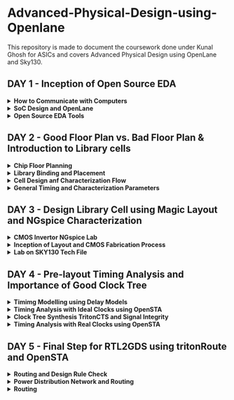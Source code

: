 # Advanced-Physical-Design-using-Openlane
This repository is made to document the coursework done under Kunal Ghosh for ASICs and covers Advanced Physical Design using OpenLane and Sky130.

## DAY 1 - Inception of Open Source EDA

<details>
  <summary><strong>How to Communicate with Computers</strong></summary>
  Under this course, we will be looking into and learning how to design a chip, and a brief introduction to what is IPs and Macros.
  
  ![Screenshot from 2023-09-09 13-31-07](https://github.com/Shant1R/Advanced-Physical-Design-using-Openlane/assets/59409568/3e66eeb4-4133-4d36-8deb-2e4557ffb99d)

The image represents a package namely *QFN-48 Quad NO-leads*. The stucture is known as a package. It has a various i/p o/p ports with jtag to program it and various extensions as per need. It is important to note IPs and Marcos are different. Marcos are pure digital logic implementations, whereas IPs have some sort of intelligence in their functioning and generation. The IPs are provided by the foundry in operation and manufacture, and they provide some interface files that helps to communicate with the IPs. 

***Introduction to RISC-V***

RISC-V is an open-source instruction set architecture (ISA) for computer processors. An instruction set architecture defines the set of instructions that a processor can execute and the organization and behaviour of those instructions. RISC-V is unique in that any single company or organization does not own it. and it is freely available for anyone to use, modify, and implement without the need for licensing fees or proprietary restrictions.

![risc1](https://github.com/Shant1R/RISC-V/assets/59409568/a9782f60-fa86-454a-af08-6a7d56a4c4e2)
 
 - Application software (apps) and hardware are linked by 'system software'.There are various layers of **system software**. This includes major components like Compiler and Assembler.
 - The compiler compiles high-level codes like C and C++ to Instructions(eg: the codes inside .exe files) that can be read by the Assembler.
 - The Assembler converts it into binary codes which the machine can understand. The instructions act as an interface between the high-level language and the machine language.
 - The converted binary is then given to an RTL snippet that understands the instruction. This is done by a Hardware Description Language (HDL).
 - This is basically called RTL implementation and a netlist is being generated. with this, a physical design implementation of the design is generated.

The RISC-V has been designed to support extensive customization and specialization which can be extended  with  one  or  more  optional  instruction-set  extensions,  but  the  base  integer instructions cannot be redefine. The different instructions included in RISC-V are listed below.

1. Pseudo instructions - For e.g- mv,li,ret etc
2. Base integer instruction (RV64I, RV32I)-For e.g-lui,addi etc
3. Multiply extension (RV64M) -For e.g- mulw,divw etc
4. Single and double floating point instruction (RV64F, RV64D) -For e.g- flw,fadd etc
5. Application binary instruction 
6. Memory allocation and stack pointer
  
</details>

<details>
<summary><strong>SoC Design and OpenLane</strong></summary>

Under this section, we will look into the requirements and components of open source digital design of SoC - System on Chip for Application specific Integrated circuits.
  
  ![Screenshot from 2023-09-09 14-20-03](https://github.com/Shant1R/Advanced-Physical-Design-using-Openlane/assets/59409568/705c36e0-b84f-49c8-878a-c7fd8a2494b9)

The necesaary components are Resistor Transistor Logic Intellectual Property (RTL IPs), Electronic Design Automation (EDA) Tools and Process Design Kit (PDK) data, as shown in the image above. Now, we look into the open source tools and platforms that provide us with the various necessary tools. Initials days, most of the tools were under proprietary tools, but with the growth of the community and other benefactors, it became possible for the existance and maintainence of the open-source platforms.  

- *Opensource RTL Designs*: github, librecores, opencores
- *Opensource EDA tools*: QFlow, OpenROAD, OpenLANE
- *Opensource PDK data*: Google Skywater130 PDK

![Screenshot from 2023-09-09 14-20-33](https://github.com/Shant1R/Advanced-Physical-Design-using-Openlane/assets/59409568/74d7c9ab-e268-4336-9f83-9316f7d2e8e0)

Now, that we know the tools required, we will look into a ***simlplied flow from RTL code to GDSII*** and look into the steps involed in the deisgn.
  
![Screenshot from 2023-09-10 11-17-31](https://github.com/Shant1R/Advanced-Physical-Design-using-Openlane/assets/59409568/152f3807-db53-4cd1-9012-8a26b3679b1d)

We wil briefy go over the various steps and processes.

- *Synthesis*: RTL Converted to gate level netlist using standard cell libraries (SCL). An RTL design is created for a design specification using HDLs like Verilog or VHDL, or it can be created using high-level synthesis tools like SystemC, MATLAB HDL Coder etc.

- *Floor & Power Planning*: Planning of silicon area to ensure robust power distribution and has three stages
  - *Chip floor planning* : the chip is partitiones between different system building blocks and the IO ports are positioned.
  - *Macro fLoor planning* : the pin locations, dimensnions and rows are defined. 
  - *Power Planning* : the power network are connected to reduce the resistance and EM issues.

- *Placement*: Placing cells on floorplan rows aligned with sites
  - *Global Placement*: for optimal position of cells
  - *Detailed Placement*: for legal positions

- *Routing*: The routing stage involves determining the physical interconnections between standard cells, including metal layers and wires. OpenLane uses tools like TritonRoute to create a routed design that adheres to design rule constraints.

- *Signoff*: After placement and routing, OpenLane performs detailed design rule checking (DRC) and final verification to ensure the layout complies with fabrication constraints and meets specified requirements for timing, area, and power.

### Open Source ASIC Flow
With the release of open-source PDK, the whole open-source ASIC flow and methodology has been defined under ***OpenLane*** 
- We will look into the entire OpenLane flow, The flow displayed is much more detailed step wise than the one just overviewed. We will go over them one by one.
  
![Screenshot from 2023-09-10 12-30-10](https://github.com/Shant1R/Advanced-Physical-Design-using-Openlane/assets/59409568/62981537-0189-48e2-b70c-e2aaf21e7118)

1. ***Architectural Design*** – A system engineer will provide the VLSI engineer with specifications for the system that are determined through physical constraints. The VLSI engineer will be required to design a circuit that meets these constraints at a microarchitecture modeling level.

2. ***Synthesis*** -  The various steps are under -
   - *RTL Design/Behavioral Modeling* – RTL design and behavioral modeling are performed with a hardware description language (HDL). EDA tools will use the HDL to perform mapping of higher-level components to the transistor level needed for physical implementation. HDL modeling is normally performed using either Verilog or VHDL. One of two design methods may be employed while creating the HDL of a microarchitecture:
     - RTL Design – Stands for Register Transfer Level. It provides an abstraction of the digital circuit using
       i. Combinational logic
       ii. Registers
       iii. Modules (IP’s or Soft Macros)
     - Behavioral Modeling – Allows the microarchitecture modeling to be performed with behavior-based modeling in HDL. This method bridges the gap between C and HDL allowing HDL design to be performed
       
   - *RTL Verification* - Behavioral verification of design

   - *Logic Synthesis* – Logic synthesis uses the RTL netlist to perform HDL technology mapping. The synthesis process is normally performed in two major steps:

   - *GTECH Mapping* – Consists of mapping the HDL netlist to generic gates what are used to perform logical optimization based on AIGERs and other topologies created from the generic mapped netlist.

   - *Technology Mapping* – Consists of mapping the post-optimized GTECH netlist to standard cells described in the PDK

   - *Standard Cells* – Standard cells are fixed height and a multiple of unit size width. This width is an integer multiple of the SITE size or the PR boundary. Each standard cell comes with SPICE, HDL, liberty, layout (detailed and abstract) files used by different tools at different stages in the RTL2GDS flow.

   - *Post-Synthesis STA Analysis*: Performs setup analysis on different path groups.

3. ***DFT Insertion*** - Design-for-Test Circuit Insertion

4. ***Floor Planning and Power Planning*** - This is done by OpenROAD flow. The macros and IPs are placed in the core before proceding further. This is called as pre-placement. Floor planning is done separately for the macros and it is called macro floor planning. They are placed in such a way that they are closer to the inputs/outputs/other macros where more connections are present. Then to prevent the loading effects de-coupling capacitors are placed so that the logic states are well within the noise margin.
   When several blocks tap power from a single source, there is a problem of Voltage Droop at the Vdd and Ground Bounce at the Vss which can again push the logic out of the required noise margin into the undefined state. To mitigate this Vdd and Vss are placed as horizontal and vertical strips in the chip so that the blocks can tap power from the nearest source.

6. ***Placement*** - Place the standard cells on the floorplane rows, aligned with sites defined in the technology lef file. Placement is done in two steps: Global and Detailed.
   - In Global placement tries to find optimal position for all cells but they may be overlapping and not aligned to rows.
   - Detailed placement takes the global placement and legalizes all of the placements trying to adhere to what the global placement wants.


7. ***Clock Tree Synthesis(CTS)*** - Clock tree synteshsis is used to create the clock distribution network that is used to deliver the clock to all sequential elements. The main goal is to create a network with minimal skew across the chip. H-trees are a common network topology that is used to achieve this goal.

8. ***Fake Antenna and diode swapping*** - Long wires acts as antennas and cause accumulation of charges during the fabrication process damaging the transistor. To avoid this bridging is used to pass the wire through different layers or an antenna diode cell is added to leak away the charges
   - OpenLane approach - Insert Fake Diode to every cell input during placement. This matches the footprint of the library of the antenna diode. The Antenna Checker is run to check for violations, if there are violations then the fake diode is swapped with a real one.
   - OpenROAD approach - In the global route step, the antenna violation is addressed automatically by inserting an antenan diode OpenLane allows the user to chose either of the above approaches

9. ***Routing*** - This step is used to implement the interconnect using the different metal layers specified in the PDK. There are two steps
   - Global Routing - This is done inside the OpenROAD flow (FastRoute)
    - Detailed Routing - This is performed using TritonRoute outside the OpenROAD flow after the global routing. Before performing this step the Logic Equivalence Check is performed by Yosys, since OpenROAD does some optimisations the circuit.

10. ***RC Extension*** - From the .def file, the parasitic extraction is done to generate the .spef file (Standard Prasitic Exchange Format) which produces an accurate analog model of the circuit by including the parasitic effects due to wires, parasitic capacitances, etc.,

11. ***Static Timing Analysis(STA)*** - At this stage again OpenSTA is used to perform the Static Timing Analysis..

12. ***Sign-off***
    - *Design Rule Check* (DRC) is performed by Magic
    - *Layout Versus Schematic* (LVS) is performed by Netgen

13. ***GDS II Extraction*** - The routed .def file is used my Magic to generate the GDSII file.
</details>

<details>
<summary><strong>Open Source EDA Tools</strong></summary>

- To install and set up the environment for the OpenLane refer to [KanishR1 GitHub](https://github.com/KanishR1/Physical-Design-Using-Openlane)

- Now, we will enter the interactive mode for the workflow.
```bash
make mount
./flow.tcl -interactive
 ```

- Next we set the required package

```bash
package require openlane 0.9
``` 

- Now, to run the synthesis, we will first prep the design and run the synthesis

```bash
prep -design picorv32a
run_synthesis
```

- *NOTE* --> The netlist synthesis will be stopped for this because the netlist file of the given example already exists. To check the results and reports, one can refer the following folders shown below.

![Screenshot from 2023-09-10 15-27-48](https://github.com/Shant1R/Advanced-Physical-Design-using-Openlane/assets/59409568/a7454e45-25fb-4b87-aff7-cabd51b12047)

- The netlist file is under synthesis under the results folder as the verilog file. The various synthesis reports can be refered under the synthesis under reports.



</details>

## DAY 2 - Good Floor Plan vs. Bad Floor Plan & Introduction to Library cells

<details>
<summary><strong>Chip Floor Planning</strong></summary>
We will look into two parameters, Utilization factor and Aspect ratio, but before that we must look into the important terms in chip design.
  
  - *Die* : It is a small semiconductor material specimen that houses the core and the fundamental circuit is fabricated over this.
  - *Core* : It is the section of the chip where the fundamental design is placed.

***Utilisation Factor***
- The ratio of area occupied by the cells in the netlist to the total area of the core
- Best practice is to set the utilisation factor less than 50% so that there will be space for optimisations, routing, inserting buffers etc.,

***Aspect Ratio***
- Aspect ratio is the ratio of height to the width of the die.
- Aspect Ratio of 1 indicates that the die is a square die

These two Parameters are important to derive the width and height of the core and die, and now we can move ahead to define the location of preplaces cells. 

***Pre-placed Cells***
- Whenever there is a complex logic which is repeated multiple times or a design given by a third-party it can be perceived as abstract black box with input and output ports, clocks etc. We can also create black boxes ourselves for the design in case as per the requirements. They can be IPs or Macros
- These Macros and IPs are placed in the core at first before placing the standard cells and power planning. These are optimally such that the cells which are more connected to each other are placed nearby and oriented for input and ouputs.
- Once they have been placed, the location are not altered later on for routing. Thus they have been fixed on the chip.
- These pre-placed cells have to be surrounded with de-coupling capacitors.

***De-coupling Capacitors***
- The resistances and capacitances associated with long wire lengths can cause the power supply voltage to drop significantly before reaching the logic circuits. This can lead to the signal value entering into the undefined region, outside the noise margin range.
- De-coupling capacitors are huge capacitors charged to power supply voltage and placed close the logic circuit. Their role is to decouple the circuit from power supply by supplying the necessary amount of current to the circuit. They pervent crosstalk and enable local communication.

***Power Planning***
- Each block on the chip, however, cannot have its own decap unlike the pre-placed cells. Thus, when multiple units are discharging, we observe a ground bumb and in case of multiple charing units, we see a voltage droop.
- When thses are under noise range designed, we won't face any issue, but if they get beyond the defined noise range, we experience undesired behaviour from the design.
- To fix this issue, we will go for a better power plan for the chip, such that each unit can use the Vdd and Gnd near to it.
- A common way to accomplish this is to have VDD and VSS pads connected to the horizontal and vertical power and GND lines which form a power mesh.

***Pin Placement***
- The input, output and Clock pins are placed optimally such that there is less complication in routing or optimised delay.
- Note - CLK needs least resistive path, as they provide signals to all the flops continuously, thus have bigger IO ports.
- There are different styles of pin placement in openlane like *random pin placement*, *uniformly spaced* etc.,


***Run Floorplan on OpenLane***

- Importance files in increasing priority order:
  - *floorplan.tcl* - System default envrionment variables
  - *conifg.tcl*
  - *sky130A_sky130_fd_sc_hd_config.tcl*

- Floorplan envrionment variables or switches:
  - *FP_CORE_UTIL* - floorplan core utilisation
  - *FP_ASPECT_RATIO* - floorplan aspect ratio
  - *FP_CORE_MARGIN* - Core to die margin area
  - *FP_IO_MODE* - defines pin configurations (1 = equidistant/0 = not equidistant)
  - *FP_CORE_VMETAL* - vertical metal layer
  - *FP_CORE_HMETAL* - horizontal metal layer

*Note: Usually, vertical metal layer and horizontal metal layer values will be 1 more than that specified in the files*

Now, we will look into how to generate the floorplan using OpenLane.
```bash
run_floorplan
```

![Screenshot from 2023-09-10 18-27-10](https://github.com/Shant1R/Advanced-Physical-Design-using-Openlane/assets/59409568/6fcde85c-8222-4dd5-8f07-2de8b25b4386)

- We may review floorplan files by checking the ```floorplan.tcl```. The system defaults will have been overriden by switches set in ```conifg.tcl``` and further overriden by switches set in ```sky130A_sky130_fd_sc_hd_config.tcl```.

- Post the floorplan run, a .def file will have been created within the ```results/floorplan``` directory. It has the various informations such as the die area and unit lenghts used.

![Screenshot from 2023-09-10 18-54-00](https://github.com/Shant1R/Advanced-Physical-Design-using-Openlane/assets/59409568/906e337b-c9f7-4bb7-a612-a85216314525)


***View Floorplan on Magic***

To view the floorplan, Magic is invoked after moving to the ```results/floorplan``` directory:

```bash
 magic -T ~/.volare/sky130A/libs.tech/magic/sky130A.tech lef read ../../tmp/merged.nom.lef def read picorv32.def &
```

![Screenshot from 2023-09-10 19-52-24](https://github.com/Shant1R/Advanced-Physical-Design-using-Openlane/assets/59409568/92ba2d51-fa92-4af2-b809-3ba0666873c8)

One can zoom into Magic layout by selecting an area with left and right mouse click followed by pressing "z" key.

Various components can be identified by using the what command in tkcon window after making a selection on the component.

Zooming in also provides a view of decaps present in picorv32a chip.

The standard cell can be found at the bottom left corner.

You can clearly see I/O pins, Decap cells and Tap cells. Tap cells are placed in a zig zag manner or you can say diagonally

![Screenshot from 2023-09-10 19-53-44](https://github.com/Shant1R/Advanced-Physical-Design-using-Openlane/assets/59409568/3c17a30b-4362-4cc7-b9b0-447662ab54c9)


</details>

<details>
<summary><strong>Library Binding and Placement</strong></summary>

First and foremost, we need to bind the netlist with physical cells. We have shapes for OR, AND and every cell for pratice purpose. But in reality we dont have such shapes, we have give an physical dimensions like rectangles or squares weight and width. This information is given in libs and lefs. Now we place these cells in our design by initilaising it.

Now we look into Placement and its optimisation.

***Optimise Placement***

The next step is placement. Once we initial the design, the logic cells in netlist in its physical dimisoins is placed on the floorplan. Placement is perfomed in 2 stages:

- *Global Placement*: Cells will be placed randomly in optimal positions which may not be legal and cells may overlap. Optimization is done through reduction of half parameter wire length.
- *Detailed Placement*: It alters the position of cells post global placement so as to legalise them. Legalisation of cells is important from timing point of view.

Optimization is stage where we estimate the lenght and capictance, based on that we add buffers. Ideally, Optimization is done for better timing.

- Run placement on OpenLane
```bash
run_placement
```
![Screenshot from 2023-09-10 23-42-54](https://github.com/Shant1R/Advanced-Physical-Design-using-Openlane/assets/59409568/0775be8f-5965-4da1-82ad-d9cecbe81af8)

- The objective of placement is the convergence of overflow value. If overflow value progressively reduces during the placement run it implies that the design will converge and placement will be successful. Post placement, the design can be viewed on magic within ***results/placement*** directory:

```bash
magic -T ~/.volare/sky130A/libs.tech/magic/sky130A.tech lef read ../../tmp/merged.nom.lef def read picorv32.def &
```
![Screenshot from 2023-09-10 23-51-48](https://github.com/Shant1R/Advanced-Physical-Design-using-Openlane/assets/59409568/c93feb35-26c1-4108-b39b-78d1b1fbee7a)

- Zoomed in image.
![Screenshot from 2023-09-10 23-52-25](https://github.com/Shant1R/Advanced-Physical-Design-using-Openlane/assets/59409568/9f1c190c-fd29-467e-9258-1bb8668744e5)

***Note**: Power distribution network generation is usually a part of the floorplan step. However, in the openLANE flow, floorplan does not generate PDN. The steps are - floorplan, placement CTS and then PDN*
</details>

<details>
<summary><strong>Cell Design anf Characterization Flow</strong></summary>

Under this section, we will go through a thorough insight into the Characterizatiob flow and various steps involved, what are my inputs given, my intermediate outputs and final results we get.

***Standard cell design flow involves the following***

- *Inputs*:
  - PDKs
  - DRC & LVS rules
  - SPICE models
  - Libraries
  - User-defined specifications.

- *Design steps*:
  - Circuit design
  - Layout design (Art of layout Euler's path and stick diagram)
  - Extraction of parasitics
  - Characterization (timing, noise, power).

- *Outputs*:
  - CDL (circuit description language)
  - LEF
  - GDSII
  - extracted SPICE netlist (.cir)
  - timing, noise and power .lib files

***Standard Cell Characterization Flow***

A typical standard cell characterization flow includes the following steps:

1. Read in the models and tech files
2. Read extracted spice netlist
3. Recognise behaviour of the cell and buffers
4. Read the subcircuits
5. Attach the necessary power sources
6. Apply stimulus to characterization setup
7. Provide necessary output capacitive loads
8. Provide necessary simulation command

Now all 8 steps are provided together as a configuration file to a characterization software called **GUNA**. 

![Screenshot from 2023-09-11 10-44-50](https://github.com/Shant1R/Advanced-Physical-Design-using-Openlane/assets/59409568/0fc3ad3b-fe65-453f-a939-b444c32ba657)

This software generates timing, noise, power models. These .libs are classified as *Timing characterization*, *power characterization* and *noise characterization*.
  
</details>

<details>
<summary><strong>General Timing and Characterization Parameters</strong></summary>

Under this section, we will look into the timing characterization and get an understanding of various semantics and syntax of the three .lib files for noise, power and noise.

First we go through the various ***Timing Parameter Definitions***

Timing defintion | Value
------------ | -------------
slew_low_rise_thr  | 20% value
slew_high_rise_thr |  80% value
slew_low_fall_thr | 20% value
slew_high_fall_thr | 80% value
in_rise_thr | 50% value
in_fall_thr | 50% value
out_rise_thr | 50% value
out_fall_thr | 50% value

***Propagation Delay***

The time difference between when the transitional input reaches 50% of its final value and when the output reaches 50% of its final value. Poor choice of threshold values lead to negative delay values. Even thought you have taken good threshold values, sometimes depending upon how good or bad the slew, the dealy might be still +ve or -ve.

```bash
Propagation delay = time(out_thr) - time(in_thr)
```

***Transition Time***

The time it takes the signal to move between states is the transition time , where the time is measured between 10% and 90% or 20% to 80% of the signal levels.

```bash
Rise transition time = time(slew_high_rise_thr) - time (slew_low_rise_thr)

Low transition time = time(slew_high_fall_thr) - time (slew_low_fall_thr)
```
  
</details>

## DAY 3 - Design Library Cell using Magic Layout and NGspice Characterization

<details>
<summary><strong>CMOS Invertor NGspice Lab</strong></summary>

Under this section, we will go in depth of Invertor cell, we would download the .magic file and perform the post layout simulation on NGspice and post characterise the sample cell and plug it in the OpenLane flow. NGspice is an open-source engine used to perform simulations. 

***IO Placer - Revise***
- PnR is a iterative flow and hence, we can make changes to the environment variables in the fly to observe the changes in our design.
- now, we want to change my pin configuration along the core from equvi-distance randomly placed to someother placement, we will set that IO mode variable on command prompt as shown 
```bash
set ::env(FP_IO_MODE) 2
```

- Floorplan after chaning the format of IO placement. We can see the pins are now not equi-distant.
![Screenshot from 2023-09-11 11-40-57](https://github.com/Shant1R/Advanced-Physical-Design-using-Openlane/assets/59409568/abd71a15-f2cc-4394-a4e5-ae75bb6e6989)


***Spice Deck Creation***
- Spice deack is the connectivity information of netlist. Thus it is a netlist that contains component connectivity, inputs to be provided and tap points for taking output and connectivity of the substrate.
- The source of PMOS is connected to Vdd and Source of NMOS is connected to GND, Vss in this case. Vin is given to the gates and Vout is taken out. We take the Cload as ```10fF``` for now.
- Now we define the PMOS and NMOS width and length as ```0.375um``` and ```0.25um``` respectively. We give 2.5V as Vdd and Vin. Common Vss is given.
- Identify the nodes, name them. Nodes are points between which a component is connected.
- We can now write the spice deck. We also specify the simulation type.
- We also import the model file for NMOS and PMOS for information of parameters related to transistors

 ![Screenshot from 2023-09-11 12-07-50](https://github.com/Shant1R/Advanced-Physical-Design-using-Openlane/assets/59409568/907f7818-01f2-45f6-a1c6-a7717c97c606)


***Spice Simulation***
- We will run the simulation for the deck created with different widths and lengths for the PMOS and NMOS.

![image](https://github.com/Shant1R/Advanced-Physical-Design-using-Openlane/assets/59409568/0965a8af-23bd-4de8-b330-c6afe17dc156)

- From the waveform, irrespective of switching the shape of it are almost same. We can see the characteristics are maintained across all sizes of CMOS. So CMOS as a circuit is a robust device hence use in designing of logic gates. Parameters that define the robustness of the CMOS are

- ***Switching Threshold (Vm)***
  - It is the point where out ```Vin = Vout```. To determine, we extend a 45 degree line from the origin.
  - At this point, both the transistors are in saturation region, means both are turned on and have high chances of current flowing driectly from VDD to Ground called Leakage current.
  - At this point, ```Vgs = Vds``` and ```Idsn = -Idsp```

![image](https://github.com/Shant1R/Advanced-Physical-Design-using-Openlane/assets/59409568/56f76007-f1c0-4d1b-b288-e04731f8e25e)

- ***Rise and Fall Delay***
  -  We will run a transient simulation and plot Vin and VOut with respect to time.
  -  To determine the Rise time, we take the rising input and corresponding falling output and note the time for ```Vdd/2```, ie. 50% of the Vdd.
  -  For fall time, same is repeated but for the falling input and corresponding rising input.

### Steps to GIT CLONE vsdstdcelldesign

- We will git clone a custom made repo for this course in the OpenLane directory of our local system.

```bash
git clone https://github.com/nickson-jose/vsdstdcelldesign.git
```

- To invoke magic to view the sky130_inv.mag file, the sky130A.tech file must be included in the command along with its path. To ease up the complexity of this command, the tech file can be copied from the magic folder to the vsdstdcelldesign folder.

- Invertor Layout using Magic

![Screenshot from 2023-09-11 12-41-19](https://github.com/Shant1R/Advanced-Physical-Design-using-Openlane/assets/59409568/c8317c08-1e8c-451a-9bd9-9eb1c710ce24)

</details>

<details>
<summary><strong>Inception of Layout and CMOS Fabrication Process</strong></summary>

Under this section we will look into the Fabrication process.
We will look into the various steps for 16-mask fab procedure

***16-MASK CMOS Process***
1. *Selecting a substrate*
   - We choose an appropriate substrate as per requirement.
   - We go with the most common substrate available - P-type.

![image](https://github.com/Shant1R/Advanced-Physical-Design-using-Openlane/assets/59409568/23a3c468-8ab5-4ee7-aa33-284a96f0248f)


2. *Creation of Active regions for transistors*
   - We have to make isolation for each pocket, this is done by growing Silicon Dioxide of 40nm over the P-type substrate, then deposit an 80nm layer of Silicon nitride.
   - Now deposit 1micron of photoresist. On this we make Mask1 and Mask 2 for the pockets and shower it with UV lights
   - The photoresist under the masks are protected and remaining is etched away with some chemical reaction. Now the mask is removed.
   - Now we etch off the extra silicon nitride, thus only silicon nitride left are the ones protected by the photoresist. Now Remove left photoresist.
   - Now, place the entire thing in oxidation furnace. Silicon nitride protects the SiO2 underneath from growing further.
   - The growth between the nitride layer acts as the isolation as they don't allow the transistor areas to communicate. This growth is also called bird's beak.
   - The remaining nitride layer is etched off.
   - This whole process is called ***LOCOS*** - *Local oxidation of Silicon*

![image](https://github.com/Shant1R/Advanced-Physical-Design-using-Openlane/assets/59409568/952a1716-faf2-4a73-a8fd-d4df283efbe8)


3. *Formation of N-Well and P-Well*
   - The N-well and P-well regions are created separately.
   - P-well formation involves photolithography and ion implantation of p-type Boron material into the p-substrate. Energy required is 200keV.
   - N-well is formed similarly with n-type Phosphorus material. Energy requirement is 400keV.
   - This ion implantation damages the SiO2 layer.
   - High-temperature furnace processes drive-in diffusion to establish well depths, known as the twin-tub process.

![image](https://github.com/Shant1R/Advanced-Physical-Design-using-Openlane/assets/59409568/84d02f02-ccd2-452e-ae92-da8d84c5438e)

4. *Formation of Gate Terminal*
   - Gate is the most important terminal as here we control the input voltage.
   - Important parameters for gate formation include oxide capacitance and doping concentration.
   - A polysilicon layer is deposited and photolithography techniques are applied to create NMOS and PMOS gates.
   - The SiO2 layers over Nwell and Pwell are etched off using polysulpuric acid and fresh layer is made with goof thickness.

![image](https://github.com/Shant1R/Advanced-Physical-Design-using-Openlane/assets/59409568/e882aa97-ca64-4869-9b5d-d41ad1b76de1)

5. *Lightly-Doped Drain(LDD) Formation*
   - This is done to achieve a doping profile --> P+, P-, N for NMOS and N+, N- and P for PMOS.
   - LDD is created to control hot electron and short channel effects.
   

![image](https://github.com/Shant1R/Advanced-Physical-Design-using-Openlane/assets/59409568/11e88b98-aaa3-4077-b46b-abff9b3f38c3)

6. *Source and Drain Formation*
   - Thin oxide layers are added to avoid channel effects during ion implantation.
   - N+ and P+ implants are performed using Arsenic implantation and high-temperature annealing.

![image](https://github.com/Shant1R/Advanced-Physical-Design-using-Openlane/assets/59409568/9830c896-7a03-47d5-b1be-d1e56ae01f94)
    
7. *Local Interconnect Formation*
   - Thin screen oxide is removed through etching in HF solution.
   - Titanium deposition through sputtering is initiated.
   - Heat treatment results in chemical reactions, producing low-resistant titanium silicon dioxide for interconnect contacts and titanium nitride for top-level connections, enabling local communication. 

![image](https://github.com/Shant1R/Advanced-Physical-Design-using-Openlane/assets/59409568/7d491565-933b-43c4-a764-ee8f1945d074)

8. *Higher Level Metal Formation*
    - To achieve suitable metal interconnects, non-planar surface topography is addressed.
    - Chemical Mechanical Polishing (CMP) is utilized by doping silicon oxide with Boron or Phosphorus to achieve surface planarization.
    - TiN and blanket Tungsten layers are deposited and subjected to CMP.
    - An aluminum (Al) layer is added and subjected to photolithography and CMP.
    - This constitutes the first level of interconnects, and additional interconnect layers are added to reach higher-level metal layers.

![image](https://github.com/Shant1R/Advanced-Physical-Design-using-Openlane/assets/59409568/28b1cc30-49bc-4b40-bbbf-ad23b29ae14a)
  
9. *Dielectric Layer Addition*
    - Finally, a dielectric layer, typically Si3N4, is applied to safeguard the chip.
  
This complex process results in the creation of advanced integrated circuits with multiple layers of interconnects, essential for modern electronic devices.

### *Introduction to SKY130 Basic Layout and LEF*

From Layout, we see the layers which are required for CMOS inverter. Inverter is, PMOS and NMOS connected together.

- Gates of both PMOS and NMOS are connected together and fed to input(here ,A), NMOS source connected to ground(here, VGND), PMOS source is connected to VDD(here, VPWR), Drains of PMOS and NMOS are connected together and fed to output(here, Y).
- The First layer in skywater130 is localinterconnect layer(locali) , above that metal 1 is purple color and metal 2 is pink color.
- If we want to see connections between two different parts, place the cursor over that area and press S one times. The tkson window gives the component name.

![Screenshot from 2023-09-11 14-45-36](https://github.com/Shant1R/Advanced-Physical-Design-using-Openlane/assets/59409568/06f1731a-3266-4c8f-9085-e3c376cf8290)

***LEF - Library Exchange File***
- The layout of a design is defined in a specific file called LEF.
- It includes design rules (tech LEF) and abstract information about the cells.
  - *Tech LEF* - Technology LEF file contains information about the Metal layer, Via Definition and DRCs.
  - *Macro LEF* - Contains physical information of the cell such as its Size, Pin, their direction.

***Designing standard cell*** 
- First we need to provide bounding box width and height in tkson window. lets say that width of BBOX is 1.38u and height is 2.72u. The command to give these values to MAGIC is ```property Fixed BBOX (0 0 1.32 2.72)```
- After this, Vdd, GND segments which are in metal 1 layer, their respective contacts and atlast logic gates layout is defined Inorder to know the **logical functioning of the inverter**, we extract the spice and then we do simulation on the spice.

***SPICE extraction in MAGIC***

 To extract it on spice we open TKCON window, the steps are :
 
 - Know the present directory - pwd
 - create an extration file - the command is ```extract all``` and *sky130_inv.ext* files has been created
 - create spice file using .ext file to be used with our ngspice tool - the commands are
   - ```ext2spice cthresh 0 rthresh 0``` - extracts parasatic capcitances also since these are actual layers - nothing is created in the folder
   - ```ext2spice``` - a file *sky130_inv.spice* has been created.

![Screenshot from 2023-09-11 14-57-15](https://github.com/Shant1R/Advanced-Physical-Design-using-Openlane/assets/59409568/9babe270-cf93-49ef-b06b-4f6ec2b90865)



   
</details>


<details>
<summary><strong>Lab on SKY130 Tech File</strong></summary>

Under this section, we will go over how to infer the spice deck file and how to run the transient analysis using NGspice. Once the simulation is done, we will characterise the simulation plot. 

***Spice Deck***
- The design is scaled to ```0.01u```
- The NMOS and PMOS are defined as
  - ```cell_name drain_node gate_node source_node model_file_name```
 ```bash
M1000 Y A VGND VGND nshort_model.0 w=35 l=23
M1001 Y A VPWR VPWR pshort_model.0 w=37 l=23
 ```
- We will include the model files for NMOS and PMOS from the ```libs``` directory.
 ```bash
  .include ./libs/nshort.lib
  .include ./libs/pshort.lib
 ```

- Now, we set up the connections to the nodes with ground, Vdd and input pulses.
  - VGND to VSS 0V
  - Supply voltage VPWR to GND.
  - Sweeping a pulse input.
- Now we set the transient analysis.
```bash
VDD VPWR 0 3.3V
VSS VGND 0 0V
Va A VGND PULSE(0V 3.3V 0 0.1ns 0.1ns 2ns 4ns)
.tran 1n 20n
.control
run
.endc
.end
```
- Final Spice deck for simulation.

![image](https://github.com/Shant1R/Advanced-Physical-Design-using-Openlane/assets/59409568/572ba693-3394-4c69-aa60-0623757747ff)


***NGpsice Simulation and Characterization***

- Code to run the simulation
```bash
ngspice sky130_inv.spice
```

![image](https://github.com/Shant1R/Advanced-Physical-Design-using-Openlane/assets/59409568/8b3c3414-8ed8-448b-8c93-64a2a97c3add)


- To get the plot for output against time with the sweeping input
```bash
plot y vs time a
```
![image](https://github.com/Shant1R/Advanced-Physical-Design-using-Openlane/assets/59409568/fc4e2ed1-4691-491b-9b2a-75cadf0757f5)

- Now we have to characterise the plot.
- There are four timing parameters used to characterize the inverter standard cell:
  - *Rise transition* - Time taken for the output to rise from 20% to 80% of max value => ```2.240 - 2.143 = 0.067ns```
  - *Fall Transition* - Time taken for the output to fall from 80% to 20% of max value => ```4.0921 - 4.049 = 0.0431ns```
  - *Cell Rise delay* - Difference in time(50% output rise) to time(50% input fall) => ```2.17333 - 2.13 = 0.0433ns```
  - *Cell Fall delay* - Difference in time(50% output fall) to time(50% input rise) => ```4.076 - 4.0501 = 0.0259ns```

### *DRC Challenges*

Under this section, we will go over 
- In-depth overview of Magic's DRC engine
- Introduction to Google/Skywater DRC rules
- *Lab* : Warm-up exercise : Fixing a simple rule error
- *Lab* : Main exercie : Fixing or create a complex error

***Introdution to Magic and Skywater PDK***

For running the DRC we need to have an understanding of the technology node we are working on. For this one can refer the following
  - Magic --> [link](http://opencircuitdesign.com/magic/)
  - Skywater PDK --> [Link](skywater-pdk.readthedocs.io/en/main) *We will keep this with use during the labs to refer the various DRC rules and Documentations.*
  - Github Repo for Skywater PDK --> [github](https://github.com/google/skywater-pdk)

***Lab Setup***
- Setup to view the layouts
- For extracting and generating views, Google/skywater repo files were built with Magic
- Technology file dependency is more for any layout. hence, this file is created first.
- Since, Pdk is still under development, there are some unfinished tech files and these are packaged for magic along with lab exercise layout and bunch of stuff into the tar ball

```bash
wget http://opencircuitdesign.com/open_pdks/archive/drc_tests.tgz
```

- Once we have downloaded the archive in the home directory, we extract it to get the lab .mag files

![image](https://github.com/Shant1R/Advanced-Physical-Design-using-Openlane/assets/59409568/d488110d-9956-4ddf-845f-e02e231de84a)

- There is a hidden file ```.magicrc``` which directs to the various resources for the lab work ahead.

***MAGIC***

- Run Magic.For better graphic use, the command belwo is used:
```bash
magic -d XR
```

- To open a file we can load the file as such -->
![image](https://github.com/Shant1R/Advanced-Physical-Design-using-Openlane/assets/59409568/8dab106c-ae61-4b4b-b034-11060215c712)

- Other way to load it is by defining the name while running magic.
```bash
magic -d XR <file_name>.mag
```

- We will open up met3.mag
- We see multiple independent example metal layouts with some DRC errors. We can refer these errors in the the Skywater PDK design rules which are flageed in the DRC engine.
- We can make a frame around a metal region and in command window write ```drc why``` --> this gives us the DRC violated.

![Screenshot from 2023-09-16 12-48-36](https://github.com/Shant1R/Advanced-Physical-Design-using-Openlane/assets/59409568/f5b6034a-ceb4-4f92-9817-6ff508245e41)

- Magic uses a lot of derived layers. To see these layers we can make a large box area and use following commands to see metal cut

```bash
cif see VIA2
```

### *LAB*

*Exercise 1*
- Load the poly.mag
- Check the drc violation for poly.9
- Refer the error using skywater pdk design rules
  - We find that distance between regular polysilicon & poly resistor should be 22um but it is showing 17um and still no errors . We should go to sky130A.tech file and modify as follows to detect this error.
- In line this
```bash
*******************************************************
spacing npres *nsd 480 touching_illegal \
	"poly.resistor spacing to N-tap < %d (poly.9)"
*******************************************************
```
 edit as shown.
```bash
*******************************************************
spacing npres allpolynonres 480 touching_illegal \
	"poly.resistor spacing to N-tap < %d (poly.9)"
*******************************************************
```

- Now the second edit. In line this

```bash
*******************************************************
spacing xhrpoly,uhrpoly,xpc alldiff 480 touching_illegal \
	"xhrpoly/uhrpoly resistor spacing to diffusion < %d (poly.9)"
*******************************************************
```
edit as shown.
```bash
*******************************************************
spacing xhrpoly,uhrpoly,xpc allpolynonres 480 touching_illegal \
	"xhrpoly/uhrpoly resistor spacing to diffusion < %d (poly.9)"
*******************************************************
```
- After this, we ```tech load sky130.tech``` file and execute ```drc check```

![Screenshot from 2023-09-16 14-22-57](https://github.com/Shant1R/Advanced-Physical-Design-using-Openlane/assets/59409568/87605e8a-6860-4ad4-a0fe-7a51b1f7d1d1)

- We can select poly.9 and run ```drc why``` to check for errors. Now it fine.

![image](https://github.com/Shant1R/Advanced-Physical-Design-using-Openlane/assets/59409568/6f074a94-f1aa-4b0b-8cd4-ffbbeb6a1a67)

</details>

## DAY 4 - Pre-layout Timing Analysis and Importance of Good Clock Tree

<details>

<summary><strong>Timimg Modelling using Delay Models</strong></summary>

***Standard Cell LEF generation***

During Placement, entire mag information is not necessary. Only the PR boundary, I/O ports, Power and ground rails of the cell is required. This information is defined in LEF file. The main objective is to extract lef from the mag file and plug into our design flow.

***Grid into Track***
- *Track*: A path or a line on which metal layers are drawn for routing. Track is used to define the height of the standard cell.

***Guidelines for making a standard cell***
- I/O ports must lie on the intersection on Horizontal and vertical tracks.
- Width of standard cell is odd mutliples of Horizontal track pitch or X direction pitch.
- Height of standard cell is odd mutliples of Vertical track pitch or y direction pitch.

The information regarding the tracks is given in ```/home/shant/.volare/sky130A/libs.tech/openlane/sky130_fd_sc_hd/tracks.info```
```bash
li1 X 0.23 0.46
li1 Y 0.17 0.34
met1 X 0.17 0.34
met1 Y 0.17 0.34
met2 X 0.23 0.46
met2 Y 0.23 0.46
met3 X 0.34 0.68
met3 Y 0.34 0.68
met4 X 0.46 0.92
met4 Y 0.46 0.92
met5 X 1.70 3.40
met5 Y 1.70 3.40
```

- It tells us about all the metal layers as such.
- We learnt that the input port and output for should be on the intersection of horizontal and vertical tracks, to verify this we set the grids as
  ``` bash
  grid 0.46um 0.34um 0.23um 0.17um
  ```
- Now we see the layout on Magic again.

![Screenshot from 2023-09-16 15-05-56](https://github.com/Shant1R/Advanced-Physical-Design-using-Openlane/assets/59409568/3e04a9a5-e300-4513-a046-bda40e8e4b88)

- The second condition is also verified. The X-pitch is 0.46 and we can see that the standard cell is 3 times that, thus an odd multiple. 
- The same can be verified for the height of the standard cell.

***Creation of Ports***
- Once the layout is ready, the next step is extracting LEF file for the cell.
- Certain properties and definitions need to be set to the pins of the cell. For LEF files, a cell that contains ports is written as a macro cell, and the ports are the declared as PINs of the macro.
- Our objective is to extract LEF from a given layout (here of a simple CMOS inverter) in standard format. Defining port and setting correct class and use attributes to each port is the first step.

- Method for definng ports
  - In Magic Layout window, first source the .mag file for the design (here inverter). Then Edit >> Text which opens up a dialogue box.
  - For each layer (to be turned into port), make a box on that particular layer and input a label name along with a sticky label of the layer name with which the port needs to be associated. Ensure the Port enable checkbox is checked and default checkbox is unchecked.


![Screenshot from 2023-09-16 15-35-46](https://github.com/Shant1R/Advanced-Physical-Design-using-Openlane/assets/59409568/5045cfe3-0a54-4e4c-ab17-a6f24cd9384f)

  - Port A (input port) and port Y (output port) are taken from locali (local interconnect) layer. Also, the number in the textarea near enable checkbox defines the order in which the ports will be written in LEF file (0 being the first).
  - For power and ground layers, the definition could be same or different than the signal layer. Here, ground and power connectivity are taken from metal1 (Notice the sticky label). 
 

***Port Class and Port Use Attributes***
- After defining ports, the next step is setting port class and port use attributes.

- Select port A in magic:
  ```bash
  port class input
  port use signal
  ```
- Select Y area
  ```bash
  port class output
  port use signal
  ```
- Select VPWR area
  ```bash
  port class inout
  port use power
  ```
- Select VGND area
  ```bash
  port class inout
  port use ground
  ```

![image](https://github.com/Shant1R/Advanced-Physical-Design-using-Openlane/assets/59409568/cdf67c2a-a4c3-4757-9973-07ed07d6388f)


***Extraction of LEF file***

- Name the custom cell through tkcon window as ```sky130_shant.mag```.
- We generate lef file by command:
```bash
lef write
```
- Upon checking the directory, we can see the lef file being generated.

![Screenshot from 2023-09-16 16-07-00](https://github.com/Shant1R/Advanced-Physical-Design-using-Openlane/assets/59409568/97aa50cf-1fca-4937-a6ea-d4b0aad4ba12)

- lef file generated.
	
 ![Screenshot from 2023-09-16 16-25-14](https://github.com/Shant1R/Advanced-Physical-Design-using-Openlane/assets/59409568/80aa72e4-9706-4593-ad9f-f21685cc463a)

***Including Custom Cell ASIC Design***
- First, we transfer the lef file generated ```sky130_shant.lef``` into the ```/home/shant/OpenLane/designs/picorv32a/src``` directory.
- Then we will transfer the ```sky130_fd_sc_hd__fast.lib```, ```sky130_fd_sc_hd__slow.lib``` and ```sky130_fd_sc_hd__typical.lib``` into the same directory.

- For this, we edit the config.json file as below
```bash
{
    "DESIGN_NAME": "picorv32",
    "VERILOG_FILES": "dir::src/picorv32a.v",
    "CLOCK_PORT": "clk",
    "CLOCK_NET": "clk",
    "GLB_RESIZER_TIMING_OPTIMIZATIONS": true,
    "RUN_HEURISTIC_DIODE_INSERTION": true,
    "DIODE_ON_PORTS": "in",
    "GPL_CELL_PADDING": 2,
    "DPL_CELL_PADDING": 2,
    "CLOCK_PERIOD": 24,
    "FP_CORE_UTIL": 35,
    "PL_RANDOM_GLB_PLACEMENT": 1,
    "PL_TARGET_DENSITY": 0.5,
    "FP_SIZING": "relative",
    "LIB_SYNTH":"dir::src/sky130_fd_sc_hd__typical.lib",
    "LIB_FASTEST":"dir::src/sky130_fd_sc_hd__fast.lib",
    "LIB_SLOWEST":"dir::src/sky130_fd_sc_hd__slow.lib",
    "LIB_TYPICAL":"dir::src/sky130_fd_sc_hd__typical.lib",
    "TEST_EXTERNAL_GLOB":"dir::/src/*",
    "SYNTH_DRIVING_CELL":"sky130_vsdinv",
    "MAX_FANOUT_CONSTRAINT": 4,
    "pdk::sky130*": {
        "MAX_FANOUT_CONSTRAINT": 6,
        "scl::sky130_fd_sc_ms": {
            "FP_CORE_UTIL": 30
        }
    }
}
```

- Now, we integrate standard cell on **OpenLane** flow after ```make mount```, and follow up
  ```bash
  prep -design picorv32a -tag RUN_2023.09.11_06.05.06 -overwrite 
  set lefs [glob $::env(DESIGN_DIR)/src/*.lef]
  add_lefs -src $lefs
  run_synthesis
  ```
![Screenshot from 2023-09-16 17-53-30](https://github.com/Shant1R/Advanced-Physical-Design-using-Openlane/assets/59409568/d14f3bd4-00f9-4d8d-bfbb-45581c60f7fa)

- Synthesis log file
![Screenshot from 2023-09-16 18-12-47](https://github.com/Shant1R/Advanced-Physical-Design-using-Openlane/assets/59409568/8fc35890-e0f4-4d84-8acc-2653a204c9e0)

- Static timing analysis (STA) log file
![Screenshot from 2023-09-16 18-13-30](https://github.com/Shant1R/Advanced-Physical-Design-using-Openlane/assets/59409568/1a407d3f-d962-44a6-ad52-c4f2a0e2e355)

### *Delay Table*

Delay is a parameter that has huge impact on our cells in the design. Delay decides each and every other factor in timing. For a cell with different size, threshold voltages, delay model table is created where we can it as timing table. 

- *Delay of a cell depends on input transition and out load*. 

Lets say two scenarios, we have long wire and the cell(X1) is sitting at the end of the wire : the delay of this cell will be different because of the bad transition that caused due to the resistance and capcitances on the long wire. we have the same cell sitting at the end of the short wire: the delay of this will be different since the tarn is not that bad comapred to the earlier scenario. Eventhough both are same cells, depending upon the input tran, the delay got chaned. Same goes with o/p load also.

VLSI engineers have identified specific constraints when inserting buffers to preserve signal integrity. They've noticed that *each buffer level must maintain consistent sizing*, but *their delays can vary depending on the load they drive*. To address this, they introduced the concept of ***"delay tables"***, which essentially consist of 2D arrays containing values for input slew and load capacitance, each associated with different buffer sizes. These tables serve as timing models for the design.

When the algorithm works with these delay tables, it utilizes the provided input slew and load capacitance values to compute the corresponding delay values for the buffers. In cases where the precise delay data is not readily available, the algorithm employs a technique of interpolation to determine the closest available data points and extrapolates from them to estimate the required delay values.

![image](https://github.com/Shant1R/Advanced-Physical-Design-using-Openlane/assets/59409568/a800ffa4-5dd7-46d8-9be8-ff0869268807)

***Custom Cell inclusion in OpenLane Flow***

- We have seen till the synthesis for the custom standard cell in OpenLane flow, and verified the synthesis and STA log files. We will pick it from there now.
- First check the slack for the synthesis.

- The slack was positive, therefore we can proceed, else would have to work on the slack.
- Now we run the floorplan and placement processes.
```bash
run_floorplan
run_placement
```

![Screenshot from 2023-09-16 19-19-27](https://github.com/Shant1R/Advanced-Physical-Design-using-Openlane/assets/59409568/0a9eff93-ca66-405e-90f4-f29b91e96e46)

- Now, we check for legality &To check the layout invoke magic from the ```results/placement``` directory


![Screenshot from 2023-09-17 16-27-03](https://github.com/Shant1R/Advanced-Physical-Design-using-Openlane/assets/59409568/2bf77a6a-39bd-4a71-b597-13bbec81ac1d)


 
</details>

<details>

<summary><strong> Timing Analysis with Ideal Clocks using OpenSTA </strong></summary>

***Set-up Timing Analysis***

- Right now, we will consider the ideal clocks, thus the clock tree are not yet made.
- We take a single clock and anlysis launch and capture flops.
![image](https://github.com/Shant1R/Advanced-Physical-Design-using-Openlane/assets/59409568/b8c29f1b-0f4c-480e-b5da-7a11b4d862b2)

- In this, we assume that launch flop is triggered at the first posedge of clk and the capture flop recieves the value at the next posedge.
- Suppose there was some combinational logic between the two, the delay of the logic should be less than the time period of the clock.
- Thus the clock frequency and time period, and the combinational logic are designed with correspondence to each other.
- Therefore my setup time for the combinational logic should be less than the time period of the clock.

- Now, we will look into more real and practical conditions.
- We look into the capture flop. It is made of multiple gates and muxes, which will have there mosfets, resistances and capacitances.
- Thus will have delay associated to them.  

![image](https://github.com/Shant1R/Advanced-Physical-Design-using-Openlane/assets/59409568/1c0aa597-e7d9-4fd7-b0ae-20ce1bc81a77)

- Suppose the flop was developed with 2 muxes as shown. We have to condsider the delays.
- This affect the combinational logic delay requirement. Now, the clock period T is not avaiable. The capture flop needs some setup time.
- Thus the time avaiable for the combinational logic now is T - setupTime of capture flop.

- *Clock Jitter* - clock is generated from PLL which has inbuilt circuit which cells and some logic. There might variations in the clock generation depending upon the ckt. These variations are collectivity known as clock uncertainity. In that jitter is one of the parameter. It is uncertain that clock might come at that exact time withought any deviation.
- That is why it is called clock_uncertainity Skew, Jitter and Margin comes into clock_uncertainity

![image](https://github.com/Shant1R/Advanced-Physical-Design-using-Openlane/assets/59409568/7f3c072c-14b7-4f30-8748-d8c9e865d2cc)

***Post-Synthesis Analysis using OpenSTA***

Timing analysis is carried out outside the OpenLANE flow using OpenSTA tool. For this, pre_sta.conf is required to carry out the STA analysis. Invoke OpenSTA outside the openLANE flow as follows:

```bash
sta pre_sta.conf
```

Since clock tree synthesis has not been performed yet, the analysis is with respect to ideal clocks and only setup time slack is taken into consideration. The slack value is the difference between data required time and data arrival time. The worst slack value must be greater than or equal to zero. If a negative slack is obtained, following steps may be followed:

- Change synthesis strategy, synthesis buffering and synthesis sizing values
- Review maximum fanout of cells and replace cells with high fanout
- sdc file for OpenSTA is modified.

base.sdc is located in ```vsdstdcelldesigns/extras``` directory. So, we copy it into our design folder using ```cp my_base.sdc /home/emil/OpenLane/designs/picorv32a/src/```

![image](https://github.com/Shant1R/Advanced-Physical-Design-using-Openlane/assets/59409568/d2ffb39b-5aee-4ba8-9972-80952d43ceab)

From the timing report, we can improve slack by upsizing the cells i.e., by replacing the cells with high drive strength and we can see significant changes in the slack. Since there were no timing violations, we can skip this step. 

Since clock is propagated only once we do CTS, *In placement stage, clock is considered to be ideal.* So only setup slack is taken into consideration before CTS.

</details>


<details>

<summary><strong> Clock Tree Synthesis TritonCTS and Signal Integrity </strong></summary>

***Clock Tree Synthesis (CTS)***
- This plays a vital role in the creation of integrated circuits (ICs), particularly in the realm of digital electronics, where precise timing is of utmost importance. CTS involves the establishment of an organized network or structure of pathways for distributing the clock signal within the IC. This meticulous process guarantees that the clock signal effectively reaches all the sequential components, such as flip-flops and registers, in a synchronized and punctual fashion.
- It can be implemeted in various ways and the choice of the specific technique depends on the design requirements, constraints, and goals.

- Some of the different types of approches to clock tree synthesis are:
  - *Balanced Tree CTS*:

    The clock signal is spread out evenly, like branches of a tree. This helps ensure that all parts of the chip get the clock at about the same time, reducing timing problems. It's a straightforward method, but it might not save as much power as other methods.
  - *H-tree CTS*:

    It is like a tree shape with the letter "H." It's great for spreading out clock signals across big chips. This tree structure helps make sure the timing is good and saves power, especially in large areas of the chip.
  - *Star CTS*:

    In a star CTS, the clock signal is distributed from a single central point (like a star) to all the flip-flops. This approach simplifies clock distribution and minimizes clock skew but may require a higher number of buffers near the source.
  - *Mesh CTS*:

    In a mesh CTS, clock wires are arranged in a mesh-like grid pattern, and each flip-flop is connected to the nearest available clock wire. It is often used in highly regular and structured designs, such as memory arrays. Mesh CTS can offer a balance between simplicity and skew minimization.
  - *Adaptive CTS*:

    Adaptive CTS techniques adjust the clock tree structure dynamically based on the timing and congestion constraints of the design. This approach allows for greater flexibility and adaptability in meeting design goals but may be more complex to implement.


***Crosstalk in VLSI***
- Crosstalk in VLSI refers to unwanted interference or coupling between adjacent conductive traces or wires on an integrated circuit (IC) or chip.
- It occurs when the electrical signals on one wire influence or disrupt the signals on neighboring wires.Uncontrolled crosstalk can lead to data corruption, timing violations, and increased power consumption.
- *Mitigation*: VLSI designers employ various techniques to mitigate crosstalk, such as optimizing layout and routing, using appropriate shielding, implementing proper clock distribution strategies, and utilizing clock gating to reduce dynamic power consumption when logic is idle

***Clock net sheilding in VLSI***
- Clock net shielding in VLSI refers to a technique used to protect the clock signal from interference or crosstalk. The clock signal is critical for synchronizing the operations of various components on a chip, and any interference can lead to timing issues and performance problems.
- VLSI designers may use shielding techniques to isolate the clock network from other signals, reducing the risk of interference. This can include dedicated clock routing layers, clock tree synthesis algorithms, and buffer insertion to manage clock distribution more effectively.
- VLSI designs often have multiple clock domains. Shielding and proper clock gating help ensure that clock signals do not propagate between domains, avoiding metastability issues and maintaining synchronization.

*Note* - *In this stage clock is propagated and make sure that clock reaches each and every clock pin from clock source with mininimum skew and insertion delay. Inorder to do this, we implement H-tree using mid point strategy. For balancing the skews, we use clock invteres or bufferes in the clock path. Before attempting to run CTS in TritonCTS tool, if the slack was attempted to be reduced in previous run, the netlist may have gotten modified by cell replacement techniques. Therefore, the verilog file needs to be modified using the ```write_verilog``` command. Then, the synthesis, floorplan and placement is run again.*

***LAB Continued***

We will continue after the synthesis, floorplan and placement. We run the CTS as 

```bash
run_cts
```

![image](https://github.com/Shant1R/Advanced-Physical-Design-using-Openlane/assets/59409568/12044892-426c-4c30-ba0f-405e2a7ec5a7)

- Now, we verify the setup and hold time

![image](https://github.com/Shant1R/Advanced-Physical-Design-using-Openlane/assets/59409568/3adae859-7f27-4c68-a170-2b60bfce8b82)

- We note the setup slack as ``` 13.31 ``` and hold slack as ``` 0.35 ```. Therefore, we are not in violation for timing constrints. 
 
</details>


<details>

<summary><strong> Timing Analysis with Real Clocks using OpenSTA </strong></summary>

***Setup Timing Analysis using Real Clocks***
- Analyzing setup time is a crucial element of designing digital circuits, especially in synchronous digital systems.
- It pertains to the duration during which a signal must remain steady and valid prior to the arrival of the clock edge.
- Guaranteeing the fulfillment of setup time prerequisites is vital for averting data errors and securing the correct functioning of the digital circuit.

![image](https://github.com/Shant1R/Advanced-Physical-Design-using-Openlane/assets/59409568/773db2c6-a1c5-4d7e-a92f-a2a43602c6bc)


- To ensure the setup time requirements are met we need to make sure of some things:
  - Selecting proper Filp flops or latches.
  - Optimize combinational logic
  - Clock Skew Analysis
  - Timing constraints

- Meeting setup time requrirements is cruical for a good digital circuit operation. If not done can result in data errors and multifunctioning of the circuit.

***Holding Timing Analysis using Real Clock***
- Analysis of hold time is an equally vital component of digital circuit design, especially in synchronous systems.
- It concerns the minimum duration during which a data input (D) needs to maintain its stability and validity after the clock edge before any changes can occur.
- Ensuring that hold time requirements are met is essential to prevent data corruption and ensure the proper operation of digital circuits.

![image](https://github.com/Shant1R/Advanced-Physical-Design-using-Openlane/assets/59409568/7a6c57f6-5307-4aea-9324-626f6c665268)

***LAB Continued***

```bash
openroad
read_lef /home/shant/OpenLane/designs/picorv32a/runs/RUN_2023.09.11_06.05.06/tmp/merged.nom.lef 
read_def /home/shant/OpenLane/designs/picorv32a/runs/RUN_2023.09.11_06.05.06/results/cts/picorv32.def 
read_verilog /home/shant/OpenLane/designs/picorv32a/runs/RUN_2023.09.11_06.05.06/results/synthesis/picorv32.v
write_db pico_cts.db
read_db pico_cts.db
read_verilog /home/shant/OpenLane/designs/picorv32a/runs/RUN_2023.09.11_06.05.06/results/synthesis/picorv32.v
link_design picorv32
read_liberty $::env(LIB_SYNTH_COMPLETE)
read_sdc /home/shant/OpenLane/designs/picorv32a/src/my_base.sdc
set_propagated_clock (all_clocks)
report_checks -path_delay min_max -format full_clock_expanded -digits 4
```

- Since, clock is propagated, from this stage, we do timing analysis with real clocks. From now post cts analysis is performed by operoad within the openlane flow

- *Hold Slack*
![Screenshot from 2023-09-17 15-10-18](https://github.com/Shant1R/Advanced-Physical-Design-using-Openlane/assets/59409568/1160b453-ec66-4c12-81fc-f4c347763730)

- *Setup Slack*
![Screenshot from 2023-09-17 15-09-40](https://github.com/Shant1R/Advanced-Physical-Design-using-Openlane/assets/59409568/1efc9a1c-542c-49d5-ade2-90e61d1aba2a)


 
</details>







## DAY 5 - Final Step for RTL2GDS using tritonRoute and OpenSTA

<details>

<summary><strong> Routing and Design Rule Check </strong></summary>

***Maze Routing and Lee's Algorithm***
- Routing is the process of establishing a physical connection between two pins. Algorithms designed for routing take source and target pins and aim to find the most efficient path between them, ensuring a valid connection exists.
- The Maze Routing algorithm, such as the Lee algorithm, is one approach for solving routing problems.Here a grid similar to the one created during cell customization is utilized for routing purposes.
- The Lee algorithm starts with two designated points, the source and target, and leverages the routing grid to identify the shortest or optimal route between them.

- Lee's Algorithm has its limitations. It can be time consuming when dealing with millions of pins.It essentially constructs a maze and then numbers its cells from the source to the target. here are alternative algorithms that address similar routing challenges.

- Here in this case he shortest path is one that follows a steady increment of one.There might be multiple paths, but the best path that the tool will choose is one with less bends.The route should not be diagonal and must not overlap an obstruction such as macros. The Lee algorithm prioritizes selecting the best path, typically favoring L-shaped routes over zigzags. If no L-shaped paths are available, it may resort to zigzag routes. This approach is particularly valuable for global routing tasks.

- This algorithm however has high run time and consume a lot of memory thus more optimized routing algorithm is preferred .

![image](https://github.com/Shant1R/Advanced-Physical-Design-using-Openlane/assets/59409568/5e50c695-e368-4106-ac56-478b4153773d)

***Design Rule Check***
- Design rule checks are physical checks of metal width, pitch and spacing requirement for the different layers which depend on different technology nodes.It verifies whether a design meets the predefined process technology rules given by the foundry for its manufacturing.

- The layout of a design must be in accordance with a set of predefined technology rules given by the foundry for manufacturability. After completion of the layout and its physical connection, an automatic program will check each and every polygon in the design against these design rules and report any violations.

![image](https://github.com/Shant1R/Advanced-Physical-Design-using-Openlane/assets/59409568/b7282031-7657-43cb-8f20-fa9453a5ec57)
 
</details>


<details>

<summary><strong> Power Distribution Network and Routing </strong></summary>

- Unlike the general ASIC flow, Power Distribution Network generation is not a part of floorplan run in OpenLANE. PDN must be generated after CTS and post-CTS STA analyses:
- We can check whether PDN has been created or no by check the current def environment variable:  ``` echo $::env(CURRENT_DEF) ```

```bash
gen_pdn
```

![Screenshot from 2023-09-17 15-35-38](https://github.com/Shant1R/Advanced-Physical-Design-using-Openlane/assets/59409568/05c46f44-4ff4-410c-99be-d45f0a92fcf7)

- log file generated

![Screenshot from 2023-09-17 15-38-59](https://github.com/Shant1R/Advanced-Physical-Design-using-Openlane/assets/59409568/791fa081-2d0b-4a61-b155-afe7cac9e35a)

- gen_pdn Generates the power distribution network.

- The power distribution network has to take the design_cts.def as the input def file.

- Power rings,strapes and rails are created by PDN.

- From VDD and VSS pads, power is drawn to power rings.

- Next, the horizontal and vertical strapes connected to rings draw the power from strapes.

- Stapes are connected to rings and these rings are connected to std cells. So, standard cells get power from rails.

- Here are definitions for the straps and the rails. In this design, straps are at metal layer 4 and 5 and the standard cell rails are at the metal layer 1. Vias connect accross the layers as required.

![image](https://github.com/Shant1R/Advanced-Physical-Design-using-Openlane/assets/59409568/46790b86-9fde-4c1d-aabd-a49b5366f4d4)



</details>


<details>

<summary><strong> Routing </strong></summary>

In the realm of routing within Electronic Design Automation (EDA) tools, such as both OpenLANE and commercial EDA tools, the routing process is exceptionally intricate due to the vast design space. To simplify this complexity, the routing procedure is typically divided into two distinct stages: Global Routing and Detailed Routing.

- The two routing engines responsible for handling these two stages are as follows:
  - *Global Routing:*

    In this stage, the routing region is subdivided into rectangular grid cells and represented as a coarse 3D routing graph. This task is accomplished by the "FASTE ROUTE" engine.
  - *Detailed Routing:*

     Here, finer grid granularity and routing guides are employed to implement the physical wiring. The "tritonRoute" engine comes into play at this stage. "Fast Route" generates initial routing guides, while "Triton Route" utilizes the Global Route information and further refines the routing, employing various strategies and optimizations to determine the most optimal path for connecting the pins.


***Key Features of TritonRoute***
- *Initial Detail Routing*:

  TritonRoute initiates the detailed routing process, providing the foundation for the subsequent routing steps.

- *Adherence to Pre-Processed Route Guides*:

  TritonRoute places significant emphasis on following pre-processed route guides. This involves several actions:

- *Initial Route Guide Analysis*:

  TritonRoute analyzes the directions specified in the preferred route guides. If any non-directional routing guides are identified, it breaks them down into unit widths.

- *Guide Splitting:*

  In cases where non-directional routing guides are encountered, TritonRoute divides them into unit widths to facilitate routing.

- *Guide Merging:*

  TritonRoute merges guides that are orthogonal (touching guides) to the preferred guides, streamlining the routing process.

- *Guide Bridging:*

  When it encounters guides that run parallel to the preferred routing guides, TritonRoute employs an additional layer to bridge them, ensuring efficient routing within the preprocessed guides.

Assumes route guide for each net satisfy inter guide connectivity Same metal layer with touching guides or neighbouring metal layers with nonzero vertically overlapped area( via are placed ).each unconnected termial i.e., pin of a standard cell instance should have its pin shape overlapped by a routing guide( a black dot(pin) with purple box(metal1 layer))

### TritonRoute problem statement
```bash
Inputs : LEF, DEF, Preprocessed route guides
Output : Detailed routing solution with optimized wire length and via count
Constraints : Route guide honoring, connectivity constraints and design rules.
```

The space where the detailed route takes place has been defined. Now TritonRoute handles the connectivity in two ways.

- *Access Point(AP)* : An on-grid point on the metal of the route guide, and is used to connect to lower-layer segments, pins or IO ports,upper-layer segments. Access Point Cluster(APC) : A union of all the Aps derived from same lower-layer segment, a pin or an IO port, upper-layer guide.

***TritonRoute run for routing***

Make sure the CURRENT_DEF is set to pdn.def

- Start routing by using

```bash
run_routing
```
![Screenshot from 2023-09-17 16-51-37](https://github.com/Shant1R/Advanced-Physical-Design-using-Openlane/assets/59409568/740bd3c9-e103-4d8b-a646-ee524d2275a5)

- Log file
![Screenshot from 2023-09-17 16-54-35](https://github.com/Shant1R/Advanced-Physical-Design-using-Openlane/assets/59409568/4bbff2fc-76e0-4189-9ba2-1132cc9a2acb)


***Layout in magic tool post routing***

- The design can be viewed on magic within results/routing directory. Run the follwing command in that directory: 

```bash
magic -T ~/.volare/sky130A/libs.tech/magic/sky130A.tech lef read ../../tmp/merged.nom.lef def read picorv32.def &
```
![Screenshot from 2023-09-17 17-01-15](https://github.com/Shant1R/Advanced-Physical-Design-using-Openlane/assets/59409568/a99c212b-98d8-4a34-9be8-efe892d3f421)

![Screenshot from 2023-09-17 16-59-55](https://github.com/Shant1R/Advanced-Physical-Design-using-Openlane/assets/59409568/16b229dc-fdd9-4abd-95eb-231c8e2522c7)


</details>


